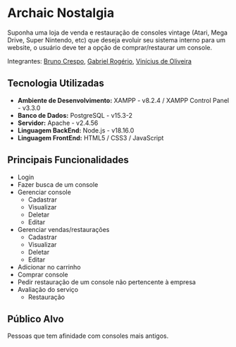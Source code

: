 # Archaic Nostalgia

Suponha uma loja de venda e restauração de consoles vintage (Atari, Mega Drive, Super Nintendo, etc) que deseja evoluir seu sistema interno para um website, o usuário deve ter a opção de comprar/restaurar um console.

Integrantes: [Bruno Crespo](https://github.com/brunof5), [Gabriel Rogério](https://github.com/brunof5), [Vinícius de Oliveira](https://github.com/Vicius1)

## Tecnologia Utilizadas

* **Ambiente de Desenvolvimento:** XAMPP - v8.2.4 / XAMPP Control Panel - v3.3.0
* **Banco de Dados:** PostgreSQL - v15.3-2
* **Servidor:** Apache - v2.4.56
* **Linguagem BackEnd:** Node.js - v18.16.0
* **Linguagem FrontEnd:** HTML5 / CSS3 / JavaScript

## Principais Funcionalidades

* Login
* Fazer busca de um console
* Gerenciar console
  * Cadastrar
  * Visualizar
  * Deletar
  * Editar
* Gerenciar vendas/restaurações
  * Cadastrar
  * Visualizar
  * Deletar
  * Editar
* Adicionar no carrinho
* Comprar console
* Pedir restauração de um console não pertencente à empresa
* Avaliação do serviço
  * Restauração

## Público Alvo

Pessoas que tem afinidade com consoles mais antigos.

